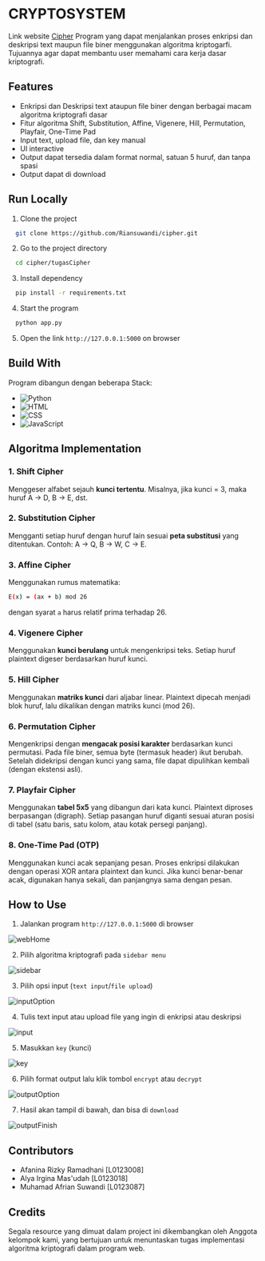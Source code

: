 # **CRYPTOSYSTEM**

Link website [Cipher](https://cipher-blush-phi.vercel.app/)
Program yang dapat menjalankan proses enkripsi dan deskripsi text maupun file biner menggunakan algoritma kriptogarfi. Tujuannya agar dapat membantu user memahami cara kerja dasar kriptografi.

## Features

- Enkripsi dan Deskripsi text ataupun file biner dengan berbagai macam algoritma kriptografi dasar
- Fitur algoritma Shift, Substitution, Affine, Vigenere, Hill, Permutation, Playfair, One-Time Pad
- Input text, upload file, dan key manual
- UI interactive
- Output dapat tersedia dalam format normal, satuan 5 huruf, dan tanpa spasi
- Output dapat di download

## Run Locally

1. Clone the project
```bash
  git clone https://github.com/Riansuwandi/cipher.git
```

2. Go to the project directory
```bash
  cd cipher/tugasCipher
```

3. Install dependency
```bash
  pip install -r requirements.txt
```

4. Start the program
```bash
  python app.py
```

5. Open the link `http://127.0.0.1:5000` on browser

## Build With

Program dibangun dengan beberapa Stack:

- ![Python](https://img.shields.io/badge/python-3776AB?style=for-the-badge&logo=python&logoColor=white)
- ![HTML](https://img.shields.io/badge/html5-E34F26?style=for-the-badge&logo=html5&logoColor=white)
- ![CSS](https://img.shields.io/badge/css3-1572B6?style=for-the-badge&logo=css3&logoColor=white)
- ![JavaScript](https://img.shields.io/badge/javascript-F7DF1E?style=for-the-badge&logo=javascript&logoColor=black)
## Algoritma Implementation 

### 1. Shift Cipher
Menggeser alfabet sejauh **kunci tertentu**. Misalnya, jika kunci = 3, maka huruf A → D, B → E, dst.

### 2. Substitution Cipher
Mengganti setiap huruf dengan huruf lain sesuai **peta substitusi** yang ditentukan. Contoh: A → Q, B → W, C → E.

### 3. Affine Cipher
Menggunakan rumus matematika:  
```bash
E(x) = (ax + b) mod 26
```  
dengan syarat `a` harus relatif prima terhadap 26.

### 4. Vigenere Cipher
Menggunakan **kunci berulang** untuk mengenkripsi teks. Setiap huruf plaintext digeser berdasarkan huruf kunci.

### 5. Hill Cipher
Menggunakan **matriks kunci** dari aljabar linear. Plaintext dipecah menjadi blok huruf, lalu dikalikan dengan matriks kunci (mod 26).

### 6. Permutation Cipher
Mengenkripsi dengan **mengacak posisi karakter** berdasarkan kunci permutasi. Pada file biner, semua byte (termasuk header) ikut berubah. Setelah didekripsi dengan kunci yang sama, file dapat dipulihkan kembali (dengan ekstensi asli).

### 7. Playfair Cipher
Menggunakan **tabel 5x5** yang dibangun dari kata kunci. Plaintext diproses berpasangan (digraph). Setiap pasangan huruf diganti sesuai aturan posisi di tabel (satu baris, satu kolom, atau kotak persegi panjang).

### 8. One-Time Pad (OTP)
Menggunakan kunci acak sepanjang pesan. Proses enkripsi dilakukan dengan operasi XOR antara plaintext dan kunci. Jika kunci benar-benar acak, digunakan hanya sekali, dan panjangnya sama dengan pesan.

## How to Use

1. Jalankan program `http://127.0.0.1:5000` di browser

![webHome](https://github.com/user-attachments/assets/17792328-cef2-4bb7-baa6-10e61e257280)

2. Pilih algoritma kriptografi pada `sidebar menu`

![sidebar](https://github.com/user-attachments/assets/3f4a9e92-afd6-415d-9999-ddabb1ea59d7)

3. Pilih opsi input (`text input`/`file upload`)

![inputOption](https://github.com/user-attachments/assets/769114aa-66ed-47bd-8b47-dfe3632dd09d)

4. Tulis text input atau upload file yang ingin di enkripsi atau deskripsi

![input](https://github.com/user-attachments/assets/9fdf68d5-d3c5-464a-b4f9-0ce819d7e106)

5. Masukkan `key` (kunci)

![key](https://github.com/user-attachments/assets/ea47df28-cbcb-452a-bf22-5029f7c4d32f)

6. Pilih format output lalu klik tombol `encrypt` atau `decrypt`

![outputOption](https://github.com/user-attachments/assets/4e41c492-4153-4dcb-b13d-ced0c739ab11)

7. Hasil akan tampil di bawah, dan bisa di `download`

![outputFinish](https://github.com/user-attachments/assets/e40c734d-512f-40e1-b646-119ecd112947)

## Contributors

- Afanina Rizky Ramadhani [L0123008]
- Alya Irgina Mas'udah [L0123018]
- Muhamad Afrian Suwandi [L0123087]

## Credits
Segala resource yang dimuat dalam project ini dikembangkan oleh Anggota kelompok kami, yang bertujuan untuk menuntaskan tugas implementasi algoritma kriptografi dalam program web.
